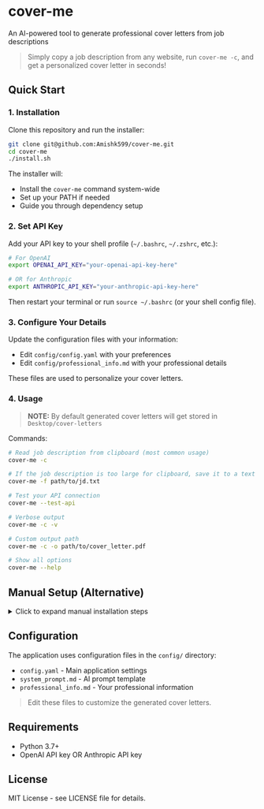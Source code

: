 # cover-me

An AI-powered tool to generate professional cover letters from job descriptions

> Simply copy a job description from any website, run `cover-me -c`, and get a personalized cover letter in seconds!

## Quick Start

### 1. Installation

Clone this repository and run the installer:

```bash
git clone git@github.com:Amishk599/cover-me.git
cd cover-me
./install.sh
```

The installer will:
- Install the `cover-me` command system-wide
- Set up your PATH if needed
- Guide you through dependency setup

### 2. Set API Key

Add your API key to your shell profile (`~/.bashrc`, `~/.zshrc`, etc.):

```bash
# For OpenAI
export OPENAI_API_KEY="your-openai-api-key-here"

# OR for Anthropic
export ANTHROPIC_API_KEY="your-anthropic-api-key-here"
```

Then restart your terminal or run `source ~/.bashrc` (or your shell config file).

### 3. Configure Your Details

Update the configuration files with your information:

- Edit `config/config.yaml` with your preferences
- Edit `config/professional_info.md` with your professional details

These files are used to personalize your cover letters.

### 4. Usage
> **NOTE:** By default generated cover letters will get stored in `Desktop/cover-letters`

Commands:

```bash
# Read job description from clipboard (most common usage)
cover-me -c

# If the job description is too large for clipboard, save it to a text file and use:
cover-me -f path/to/jd.txt

# Test your API connection
cover-me --test-api

# Verbose output
cover-me -c -v

# Custom output path
cover-me -c -o path/to/cover_letter.pdf

# Show all options
cover-me --help
```

## Manual Setup (Alternative)

<details>
<summary>Click to expand manual installation steps</summary>

If you prefer not to use the installer:

1. **Create virtual environment:**
   ```bash
   python3 -m venv .venv
   source .venv/bin/activate
   ```

2. **Install dependencies:**
   ```bash
   pip install -r requirements.txt
   ```

3. **Run directly:**
   ```bash
   python3 -m src.main -c
   ```

</details>

## Configuration

The application uses configuration files in the `config/` directory:

- `config.yaml` - Main application settings
- `system_prompt.md` - AI prompt template
- `professional_info.md` - Your professional information

> Edit these files to customize the generated cover letters.

## Requirements

- Python 3.7+
- OpenAI API key OR Anthropic API key


## License

MIT License - see LICENSE file for details.